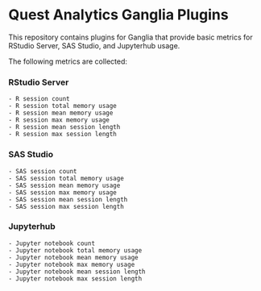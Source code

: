 # Quest Analytics Ganglia Plugins

This repository contains plugins for Ganglia that provide basic metrics for
RStudio Server, SAS Studio, and Jupyterhub usage.

The following metrics are collected:

### RStudio Server
	
	- R session count
	- R session total memory usage
	- R session mean memory usage
	- R session max memory usage
	- R session mean session length
	- R session max session length

### SAS Studio

	- SAS session count
	- SAS session total memory usage
	- SAS session mean memory usage
	- SAS session max memory usage
	- SAS session mean session length
	- SAS session max session length

### Jupyterhub

	- Jupyter notebook count
	- Jupyter notebook total memory usage
	- Jupyter notebook mean memory usage
	- Jupyter notebook max memory usage
	- Jupyter notebook mean session length
	- Jupyter notebook max session length
